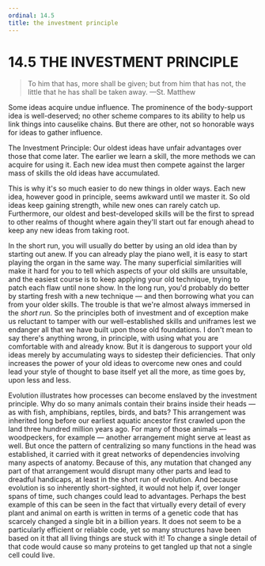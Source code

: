 ```yaml
---
ordinal: 14.5
title: the investment principle
---
```


# 14.5 THE INVESTMENT PRINCIPLE 

<blockquote> To him that has, more shall be given; but from him that has not, the little that he has shall be taken away. &mdash;St. Matthew </blockquote>
<p>Some ideas acquire undue influence. The prominence of the body-support idea is well-deserved; no other scheme compares to its ability to help us link things into causelike chains. But there are other, not so honorable ways for ideas to gather influence.</p>
<p>The Investment Principle: Our oldest ideas have unfair advantages over those that come later. The earlier we learn a skill, the more methods we can acquire for using it. Each new idea must then compete against the larger mass of skills the old ideas have accumulated.</p>
<p>This is why it's so much easier to do new things in older ways. Each new idea, however good in principle, seems awkward until we master it. So old ideas keep gaining strength, while new ones can rarely catch up. Furthermore, our oldest and best-developed skills will be the first to spread to other realms of thought where again they'll start out far enough ahead to keep any new ideas from taking root.</p>
<p>In the short run, you will usually do better by using an old idea than by starting out anew. If you can already play the piano well, it is easy to start playing the organ in the same way. The many superficial similarities will make it hard for you to tell which aspects of your old skills are unsuitable, and the easiest course is to keep applying your old technique, trying to patch each flaw until none show. In the long run, you'd probably do better by starting fresh with a new technique &mdash; and then borrowing what you can from your older skills. The trouble is that we're almost always immersed in the <em>short run.</em> So the principles both of investment and of exception make us reluctant to tamper with our well-established skills and uniframes lest we endanger all that we have built upon those old foundations. I don't mean to say there's anything wrong, in principle, with using what you are comfortable with and already know. But it is dangerous to support your old ideas merely by accumulating ways to sidestep their deficiencies. That only increases the power of your old ideas to overcome new ones and could lead your style of thought to base itself yet all the more, as time goes by, upon less and less.</p>
<p>Evolution illustrates how processes can become enslaved by the investment principle. Why do so many animals contain their brains inside their heads &mdash; as with fish, amphibians, reptiles, birds, and bats? This arrangement was inherited long before our earliest aquatic ancestor first crawled upon the land three hundred million years ago. For many of those animals &mdash; woodpeckers, for example &mdash; another arrangement might serve at least as well. But once the pattern of centralizing so many functions in the head was established, it carried with it great networks of dependencies involving many aspects of anatomy. Because of this, any mutation that changed any part of that arrangement would disrupt many other parts and lead to dreadful handicaps, at least in the short run of evolution. And because evolution is so inherently short-sighted, it would not help if, over longer spans of time, such changes could lead to advantages. Perhaps the best example of this can be seen in the fact that virtually every detail of every plant and animal on earth is written in terms of a genetic code that has scarcely changed a single bit in a billion years. It does not seem to be a particularly efficient or reliable code, yet so many structures have been based on it that all living things are stuck with it! To change a single detail of that code would cause so many proteins to get tangled up that not a single cell could live.</p>